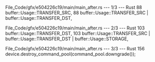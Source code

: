 File_Code/gfx/e504226c19/main/main_after.rs --- 1/3 --- Rust
88         buffer::Usage::TRANSFER_SRC,                                                                                                                      88         buffer::Usage::TRANSFER_SRC | buffer::Usage::TRANSFER_DST,

File_Code/gfx/e504226c19/main/main_after.rs --- 2/3 --- Rust
103         buffer::Usage::TRANSFER_DST,                                                                                                                     103         buffer::Usage::TRANSFER_SRC | buffer::Usage::TRANSFER_DST | buffer::Usage::STORAGE,

File_Code/gfx/e504226c19/main/main_after.rs --- 3/3 --- Rust
                                                                                                                                                             156     device.destroy_command_pool(command_pool.downgrade());

